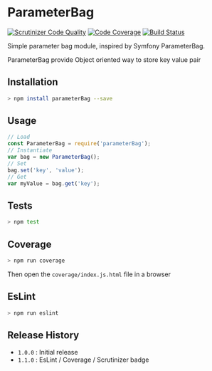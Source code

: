 ParameterBag
============

[![Scrutinizer Code Quality](https://scrutinizer-ci.com/g/yoanm/parameterBagJs/badges/quality-score.png?b=master)](https://scrutinizer-ci.com/g/yoanm/parameterBagJs/?branch=master) [![Code Coverage](https://scrutinizer-ci.com/g/yoanm/parameterBagJs/badges/coverage.png?b=master)](https://scrutinizer-ci.com/g/yoanm/parameterBagJs/?branch=master) [![Build Status](https://scrutinizer-ci.com/g/yoanm/parameterBagJs/badges/build.png?b=master)](https://scrutinizer-ci.com/g/yoanm/parameterBagJs/build-status/master)

Simple parameter bag module, inspired by Symfony ParameterBag.

ParameterBag provide Object oriented way to store key value pair

## Installation
```bash
> npm install parameterBag --save
```

## Usage
```javascript
// Load
const ParameterBag = require('parameterBag');
// Instantiate
var bag = new ParameterBag();
// Set
bag.set('key', 'value');
// Get
var myValue = bag.get('key');
```

## Tests
```bash
> npm test
```

## Coverage
```bash
> npm run coverage
```
Then open the `coverage/index.js.html` file in a browser

## EsLint
```bash
> npm run eslint
```

## Release History

* `1.0.0` : Initial release
* `1.1.0` : EsLint / Coverage / Scrutinizer badge
